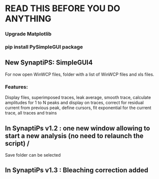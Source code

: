 # READ THIS BEFORE YOU DO ANYTHING

### Upgrade Matplotlib

### pip install PySimpleGUI package

## New SynaptiPS: SimpleGUI4

For now open WinWCP files, folder with a list of WinWCP files and xls files.

### Features: 

Display files, superimposed traces, leak average, smooth trace, calculate amplitudes for 1 to N peaks and display on traces, correct for residual current from previous peak, define cursors, fit exponential for the current trace, all traces and trains

## In SynaptiPs v1.2 : one new window allowing to start a new analysis (no need to relaunch the script) /
Save folder can be selected

## In SynaptiPs v1.3 : Bleaching correction added

